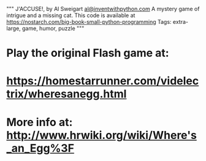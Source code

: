 """
J'ACCUSE!, by Al Sweigart al@inventwithpython.com
A mystery game of intrigue and a missing cat.
This code is available at https://nostarch.com/big-book-small-python-programming
Tags: extra-large, game, humor, puzzle
"""

# Play the original Flash game at:
# https://homestarrunner.com/videlectrix/wheresanegg.html
# More info at: http://www.hrwiki.org/wiki/Where's_an_Egg%3F
